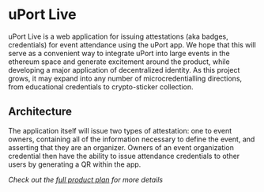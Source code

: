 # uPort Live

uPort Live is a web application for issuing attestations (aka badges, credentials) for event attendance using the uPort app.  We hope that this will serve as a convenient way to integrate uPort into large events in the ethereum space and generate excitement around the product, while developing a major application of decentralized identity.  As this project grows, it may expand into any number of microcredentialling directions, from educational credentials to crypto-sticker collection.

## Architecture

The application itself will issue two types of attestation: one to event owners, containing all of the information necessary to define the event, and asserting that they are an organizer.  Owners of an event organization credential then have the ability to issue attendance credentials to other users by generating a QR within the app.

_Check out the [full product plan](https://docs.google.com/document/d/1DM9_JLtkJdlBQvbY24N5sPqCuNctc8hnpCYlvHx28Uk/edit) for more details_

